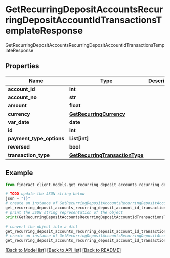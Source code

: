 # GetRecurringDepositAccountsRecurringDepositAccountIdTransactionsTemplateResponse

GetRecurringDepositAccountsRecurringDepositAccountIdTransactionsTemplateResponse

## Properties

Name | Type | Description | Notes
------------ | ------------- | ------------- | -------------
**account_id** | **int** |  | [optional] 
**account_no** | **str** |  | [optional] 
**amount** | **float** |  | [optional] 
**currency** | [**GetRecurringCurrency**](GetRecurringCurrency.md) |  | [optional] 
**var_date** | **date** |  | [optional] 
**id** | **int** |  | [optional] 
**payment_type_options** | **List[int]** |  | [optional] 
**reversed** | **bool** |  | [optional] 
**transaction_type** | [**GetRecurringTransactionType**](GetRecurringTransactionType.md) |  | [optional] 

## Example

```python
from fineract_client.models.get_recurring_deposit_accounts_recurring_deposit_account_id_transactions_template_response import GetRecurringDepositAccountsRecurringDepositAccountIdTransactionsTemplateResponse

# TODO update the JSON string below
json = "{}"
# create an instance of GetRecurringDepositAccountsRecurringDepositAccountIdTransactionsTemplateResponse from a JSON string
get_recurring_deposit_accounts_recurring_deposit_account_id_transactions_template_response_instance = GetRecurringDepositAccountsRecurringDepositAccountIdTransactionsTemplateResponse.from_json(json)
# print the JSON string representation of the object
print(GetRecurringDepositAccountsRecurringDepositAccountIdTransactionsTemplateResponse.to_json())

# convert the object into a dict
get_recurring_deposit_accounts_recurring_deposit_account_id_transactions_template_response_dict = get_recurring_deposit_accounts_recurring_deposit_account_id_transactions_template_response_instance.to_dict()
# create an instance of GetRecurringDepositAccountsRecurringDepositAccountIdTransactionsTemplateResponse from a dict
get_recurring_deposit_accounts_recurring_deposit_account_id_transactions_template_response_from_dict = GetRecurringDepositAccountsRecurringDepositAccountIdTransactionsTemplateResponse.from_dict(get_recurring_deposit_accounts_recurring_deposit_account_id_transactions_template_response_dict)
```
[[Back to Model list]](../README.md#documentation-for-models) [[Back to API list]](../README.md#documentation-for-api-endpoints) [[Back to README]](../README.md)


